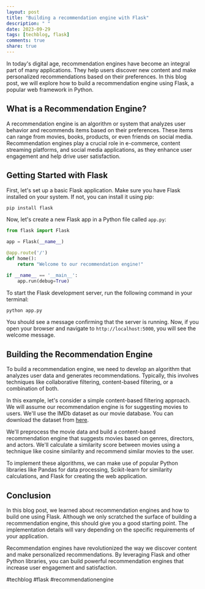 ```yaml
---
layout: post
title: "Building a recommendation engine with Flask"
description: " "
date: 2023-09-29
tags: [techblog, flask]
comments: true
share: true
---
```


In today's digital age, recommendation engines have become an integral part of many applications. They help users discover new content and make personalized recommendations based on their preferences. In this blog post, we will explore how to build a recommendation engine using Flask, a popular web framework in Python.

## What is a Recommendation Engine?

A recommendation engine is an algorithm or system that analyzes user behavior and recommends items based on their preferences. These items can range from movies, books, products, or even friends on social media. Recommendation engines play a crucial role in e-commerce, content streaming platforms, and social media applications, as they enhance user engagement and help drive user satisfaction.

## Getting Started with Flask

First, let's set up a basic Flask application. Make sure you have Flask installed on your system. If not, you can install it using pip:

```python
pip install flask
```

Now, let's create a new Flask app in a Python file called `app.py`:

```python
from flask import Flask

app = Flask(__name__)

@app.route('/')
def home():
    return "Welcome to our recommendation engine!"

if __name__ == '__main__':
    app.run(debug=True)
```

To start the Flask development server, run the following command in your terminal:

```bash
python app.py
```

You should see a message confirming that the server is running. Now, if you open your browser and navigate to `http://localhost:5000`, you will see the welcome message.

## Building the Recommendation Engine

To build a recommendation engine, we need to develop an algorithm that analyzes user data and generates recommendations. Typically, this involves techniques like collaborative filtering, content-based filtering, or a combination of both.

In this example, let's consider a simple content-based filtering approach. We will assume our recommendation engine is for suggesting movies to users. We'll use the IMDb dataset as our movie database. You can download the dataset from [here](https://www.imdb.com/interfaces/).

We'll preprocess the movie data and build a content-based recommendation engine that suggests movies based on genres, directors, and actors. We'll calculate a similarity score between movies using a technique like cosine similarity and recommend similar movies to the user.

To implement these algorithms, we can make use of popular Python libraries like Pandas for data processing, Scikit-learn for similarity calculations, and Flask for creating the web application.

## Conclusion

In this blog post, we learned about recommendation engines and how to build one using Flask. Although we only scratched the surface of building a recommendation engine, this should give you a good starting point. The implementation details will vary depending on the specific requirements of your application.

Recommendation engines have revolutionized the way we discover content and make personalized recommendations. By leveraging Flask and other Python libraries, you can build powerful recommendation engines that increase user engagement and satisfaction.

#techblog #flask #recommendationengine